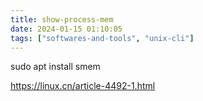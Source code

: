 ```yaml
---
title: show-process-mem
date: 2024-01-15 01:10:05
tags: ["softwares-and-tools", "unix-cli"]
---
```

sudo apt install smem

https://linux.cn/article-4492-1.html

